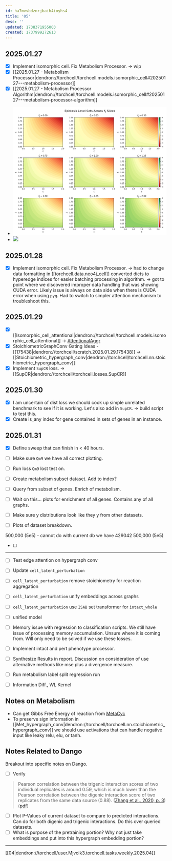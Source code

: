 ```yaml
---
id: ha7mvvbdznrjbaih4ioyhs4
title: '05'
desc: ''
updated: 1738371955003
created: 1737999272613
---
```

## 2025.01.27

- [x] Implement isomorphic cell. Fix Metabolism Processor. → wip
- [x] [[2025.01.27 - Metabolism Processor|dendron://torchcell/torchcell.models.isomorphic_cell#20250127---metabolism-processor]]
- [x] [[2025.01.27 - Metabolism Processor Algorithm|dendron://torchcell/torchcell.models.isomorphic_cell#20250127---metabolism-processor-algorithm]]
- ![](./assets/images/level_sets_epistasis_2025-01-27-18-03-50.png)
- ![](./assets/images/3d_epistasis_scatter_2025-01-27-18-03-45.png)

## 2025.01.28

- [x] Implement isomorphic cell. Fix Metabolism Processor. → had to change data formatting in [[torchcell.data.neo4j_cell]] converted dicts to hyperedge indices for easier batching processing in algorithm. → got to point where we discovered improper data handling that was showing CUDA error. Likely issue is always on data side when there is CUDA error when using `pyg`. Had to switch to simpler attention mechanism to troubleshoot this.

## 2025.01.29

- [x] [[Isomorphic_cell_attentional|dendron://torchcell/torchcell.models.isomorphic_cell_attentional]] → [AttentionalAggr](https://pytorch-geometric.readthedocs.io/en/latest/generated/torch_geometric.nn.aggr.AttentionalAggregation.html)
- [x] StoichiometricGraphConv Gating Ideas - [[175438|dendron://torchcell/scratch.2025.01.29.175438]] → [[Stoichiometric_hypergraph_conv|dendron://torchcell/torchcell.nn.stoichiometric_hypergraph_conv]]
- [x] Implement `SupCR` loss. → [[SupCR|dendron://torchcell/torchcell.losses.SupCR]]

## 2025.01.30

- [x] I am uncertain of dist loss we should cook up simple unrelated benchmark to see if it is working. Let's also add in `SupCR`. → build script to test this.
- [x] Create is_any index for gene contained in sets of genes in an instance.

## 2025.01.31

- [x] Define sweep that can finish in < 40 hours.
- [ ] Make sure `Qm9` we have all correct plotting.
- [ ] Run loss `Qm9` lost test on.

- [ ] Create metabolism subset dataset. Add to index?
- [ ] Query from subset of genes. Enrich of metabolism.
- [ ] Wait on this... plots for enrichment of all genes. Contains any of all graphs.
- [ ] Make sure y distributions look like they y from other datasets.
- [ ] Plots of dataset breakdown.

500,000 (5e5) - cannot do with current db we have 429042
500,000 (5e5)

- [ ]

***

- [ ] Test edge attention on hypergraph conv
- [ ] Update `cell_latent_perturbation`
- [ ] `cell_latent_perturbation` remove stoichiometry for reaction aggregation
- [ ] `cell_latent_perturbation` unify embeddings across graphs
- [ ] `cell_latent_perturbation` use `ISAB` set transformer for `intact_whole`
- [ ] unified model

- [ ] Memory issue with regression to classification scripts. We still have issue of processing memory accumulation. Unsure where it is coming from. Will only need to be solved if we use these losses.
- [ ] Implement intact and pert phenotype processor.
- [ ] Synthesize Results in report. Discussion on consideration of use alternative methods like mse plus a divergence measure.
- [ ] Run metabolism label split regression run
- [ ] Information Diff., WL Kernel

## Notes on Metabolism

- Can get Gibbs Free Energy of reaction from [MetaCyc](https://biocyc.org/reaction?orgid=META&id=D-LACTATE-DEHYDROGENASE-CYTOCHROME-RXN)
- To preserve sign information in [[Met_hypergraph_conv|dendron://torchcell/torchcell.nn.stoichiometric_hypergraph_conv]] we should use activations that can handle negative input like leaky relu, elu, or tanh.

## Notes Related to Dango

Breakout into specific notes on Dango.

- [ ] Verify

> Pearson correlation between the trigenic interaction scores of two individual replicates is around 0.59, which is much lower than the Pearson correlation between the digenic interaction score of two replicates from the same data source (0.88). ([Zhang et al., 2020, p. 3](zotero://select/library/items/PJFDVT8Y)) ([pdf](zotero://open-pdf/library/items/AFBC5E89?page=3&annotation=D8D949VF))

- [ ] Plot P-Values of current dataset to compare to predicted interactions. Can do for both digenic and trigenic interactions. Do this over queried datasets.
- [ ] What is purpose of the pretraining portion? Why not just take embeddings and put into this hypergraph embedding portion?

***

[[04|dendron://torchcell/user.Mjvolk3.torchcell.tasks.weekly.2025.04]]
